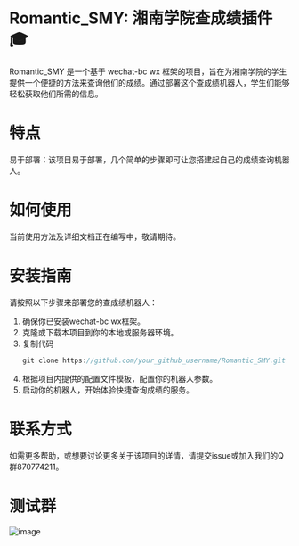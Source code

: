 # Romantic_SMY: 湘南学院查成绩插件 🎓
Romantic_SMY 是一个基于 wechat-bc wx 框架的项目，旨在为湘南学院的学生提供一个便捷的方法来查询他们的成绩。通过部署这个查成绩机器人，学生们能够轻松获取他们所需的信息。

# 特点
易于部署：该项目易于部署，几个简单的步骤即可让您搭建起自己的成绩查询机器人。

# 如何使用
当前使用方法及详细文档正在编写中，敬请期待。

# 安装指南
请按照以下步骤来部署您的查成绩机器人：
1. 确保你已安装wechat-bc wx框架。
2. 克隆或下载本项目到你的本地或服务器环境。
3. 复制代码
   ~~~java
   git clone https://github.com/your_github_username/Romantic_SMY.git
   ~~~
4. 根据项目内提供的配置文件模板，配置你的机器人参数。
5. 启动你的机器人，开始体验快捷查询成绩的服务。

# 联系方式
如需更多帮助，或想要讨论更多关于该项目的详情，请提交issue或加入我们的Q群870774211。

# 测试群
![image](vximage.png)
